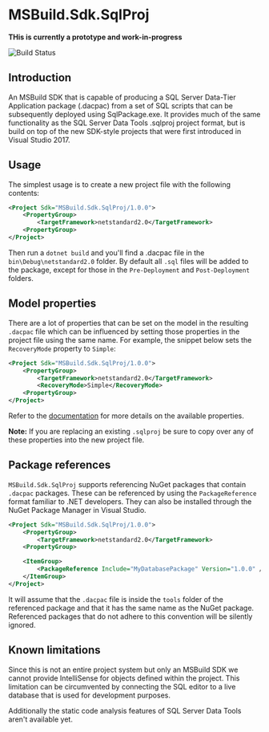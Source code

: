 # MSBuild.Sdk.SqlProj
**THis is currently a prototype and work-in-progress**

![Build Status](https://github.com/jmezach/MSBuild.Sdk.SqlProj/workflows/CI/badge.svg)

## Introduction

An MSBuild SDK that is capable of producing a SQL Server Data-Tier Application package (.dacpac) from a set of SQL scripts that can be subsequently deployed using SqlPackage.exe. It provides much of the same functionality as the SQL Server Data Tools .sqlproj project format, but is build on top of the new SDK-style projects that were first introduced in Visual Studio 2017.

## Usage
The simplest usage is to create a new project file with the following contents:

```xml
<Project Sdk="MSBuild.Sdk.SqlProj/1.0.0">
    <PropertyGroup>
        <TargetFramework>netstandard2.0</TargetFramework>
    <PropertyGroup>
</Project>
```

Then run a `dotnet build` and you'll find a .dacpac file in the `bin\Debug\netstandard2.0` folder. By default all `.sql` files will be added to the package, except for those in the `Pre-Deployment` and `Post-Deployment` folders.

## Model properties
There are a lot of properties that can be set on the model in the resulting `.dacpac` file which can be influenced by setting those properties in the project file using the same name. For example, the snippet below sets the `RecoveryMode` property to `Simple`:

```xml
<Project Sdk="MSBuild.Sdk.SqlProj/1.0.0">
    <PropertyGroup>
        <TargetFramework>netstandard2.0</TargetFramework>
        <RecoveryMode>Simple</RecoveryMode>
    <PropertyGroup>
</Project>
```

Refer to the [documentation](https://docs.microsoft.com/en-us/dotnet/api/microsoft.sqlserver.dac.model.tsqlmodeloptions?view=sql-dacfx-140.3881.1) for more details on the available properties.

**Note:** If you are replacing an existing `.sqlproj` be sure to copy over any of these properties into the new project file.

## Package references
`MSBuild.Sdk.SqlProj` supports referencing NuGet packages that contain `.dacpac` packages. These can be referenced by using the `PackageReference` format familiar to .NET developers. They can also be installed through the NuGet Package Manager in Visual Studio.

```xml
<Project Sdk="MSBuild.Sdk.SqlProj/1.0.0">
    <PropertyGroup>
        <TargetFramework>netstandard2.0</TargetFramework>
    <PropertyGroup>

    <ItemGroup>
        <PackageReference Include="MyDatabasePackage" Version="1.0.0" />
    </ItemGroup>
</Project>
```

It will assume that the `.dacpac` file is inside the `tools` folder of the referenced package and that it has the same name as the NuGet package. Referenced packages that do not adhere to this convention will be silently ignored.

## Known limitations
Since this is not an entire project system but only an MSBuild SDK we cannot provide IntelliSense for objects defined within the project. This limitation can be circumvented by connecting the SQL editor to a live database that is used for development purposes.

Additionally the static code analysis features of SQL Server Data Tools aren't available yet.